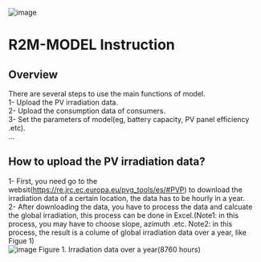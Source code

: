 ![image](https://user-images.githubusercontent.com/84010474/152429739-8dbd5f08-3011-4f6d-a950-d7cc4dcd4b15.png)
# R2M-MODEL Instruction


## Overview
There are several steps to use the main functions of model.  
1- Upload the PV irradiation data.  
2- Upload the consumption data of consumers.  
3- Set the parameters of model(eg, battery capacity, PV panel efficiency .etc).  
...  

## How to upload the PV irradiation data?
1- First, you need go to the websit(https://re.jrc.ec.europa.eu/pvg_tools/es/#PVP) to download the irradiation data of a certain location, the data has to be hourly in a year.   
2- After downloading the data, you have to process the data and calcuate the global irradiation, this process can be done in Excel.(Note1: in this process, you may have to choose slope, azimuth .etc. Note2: in this process, the result is a colume of global irradiation data over a year, like Figue 1)  
![image](https://user-images.githubusercontent.com/84010474/152431230-1a99dbff-4e2f-4c95-9cbb-dad6555eb3ad.png)
Figure 1. Irradiation data over a year(8760 hours)




